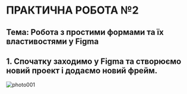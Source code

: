 # ПРАКТИЧНА РОБОТА №2
## Тема: Робота з простими формами та їх властивостями у Figma
## 1. Спочатку заходимо у Figma та створюємо новий проект і додаємо новий фрейм.
![photo001](https://github.com/user-attachments/assets/1229569d-8791-462f-9328-45030bda84e2)
